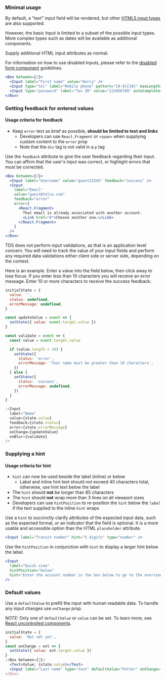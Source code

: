 ### Minimal usage

By default, a "text" input field will be rendered, but other
[HTML5 input types](https://developer.mozilla.org/en-US/docs/Web/HTML/Element/input#Form_%3Cinput%3E_types)
are also supported.

However, the basic Input is limited to a subset of the possible input types. More complex types such as dates
will be available as additional components.

Supply additional HTML input attributes as normal.

For information on how to use disabled Inputs, please refer to the [disabled form component](#form-disabled-state) guidelines.

```jsx
<Box between={2}>
  <Input label="First name" value="Harry" />
  <Input type="tel" label="Mobile phone" pattern="[0-9]{10}" maxLength="10" />
  <Input type="password" label="Tax ID" value="123456789" autoComplete="on" />
</Box>
```

### Getting feedback for entered values

#### Usage criteria for feedback

- Keep `error` text as brief as possible, **should be limited to text and links**
  - Developers can use `React.Fragment` or `<span>` when supplying custom content to the `error` prop
  - Note that the `div` tag is not valid in a `p` tag

Use the `feedback` attribute to give the user feedback regarding their input. You can affirm that the user's input
was correct, or highlight errors that must be corrected.

```jsx
<Box between={2}>
  <Input label="Username" value="guest12345" feedback="success" />
  <Input
    label="Email"
    value="guest@telus.com"
    feedback="error"
    error={
      <React.Fragment>
        That email is already associated with another account.
        <Link href="#">Choose another one.</Link>
      </React.Fragment>
    }
  />
</Box>
```

TDS does not perform input validations, as that is an application level concern. You will need to track the value of your
input fields and perform any required data validations either client side or server side, depending on the context.

Here is an example. Enter a value into the field below, then click away to lose focus. If you enter less than 10
characters you will receive an error message. Enter 10 or more characters to receive the success feedback.

```jsx
initialState = {
  value: '',
  status: undefined,
  errorMessage: undefined,
}

const updateValue = event => {
  setState({ value: event.target.value })
}

const validate = event => {
  const value = event.target.value

  if (value.length < 10) {
    setState({
      status: 'error',
      errorMessage: 'Your name must be greater than 10 characters',
    })
  } else {
    setState({
      status: 'success',
      errorMessage: undefined,
    })
  }
}

;<Input
  label="Name"
  value={state.value}
  feedback={state.status}
  error={state.errorMessage}
  onChange={updateValue}
  onBlur={validate}
/>
```

### Supplying a hint

#### Usage criteria for hint

- `hint` can now be used beside the label (inline) or below
  - Label and inline hint text should not exceed 40 characters total, otherwise, use hint text below the label
- The `hint` should **not** be longer than 85 characters
- The `hint` should **not** wrap more than 3 lines on all viewport sizes
- Developers can use `hintPosition` to re-position the `hint` below the `label` if the text supplied to the inline `hint` wraps

Use a `hint` to succinctly clarify attributes of the expected input data, such as the expected format, or an indicator
that the field is optional. It is a more usable and accessible option than the HTML `placeholder` attribute.

```jsx
<Input label="Transit number" hint="5 digits" type="number" />
```

Use the `hintPosition` in conjunction with `hint` to display a larger hint below the label.

```jsx
<Input
  label="Quick view"
  hintPosition="below"
  hint="Enter the account number in the box below to go to the overview page for that account."
/>
```

### Default values

Use a `defaultValue` to prefill the input with human readable data. To handle any input changes use `onChange` prop.

_NOTE:_ Only one of `defaultValue` or `value` can be set. To learn more, see <a href="https://reactjs.org/docs/uncontrolled-components.html" target="_blank">React uncontrolled components</a>.

```jsx
initialState = {
  value: 'Not set yet',
}
const onChange = evt => {
  setState({ value: evt.target.value })
}
;<Box between={2}>
  <Text>Value: {state.value}</Text>
  <Input label="Last name" type="text" defaultValue="Potter" onChange={onChange} />
</Box>
```
